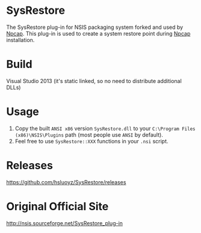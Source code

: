 # SysRestore
The SysRestore plug-in for NSIS packaging system forked and used by [Npcap](https://github.com/nmap/npcap). This plug-in is used to create a system restore point during [Npcap](https://github.com/nmap/npcap) installation.

# Build
Visual Studio 2013 (it's static linked, so no need to distribute additional DLLs)

# Usage
1. Copy the built ``ANSI x86`` version ``SysRestore.dll`` to your ``C:\Program Files (x86)\NSIS\Plugins`` path (most people use ``ANSI`` by default).
2. Feel free to use ``SysRestore::XXX`` functions in your ``.nsi`` script.

# Releases
https://github.com/hsluoyz/SysRestore/releases

# Original Official Site
http://nsis.sourceforge.net/SysRestore_plug-in
